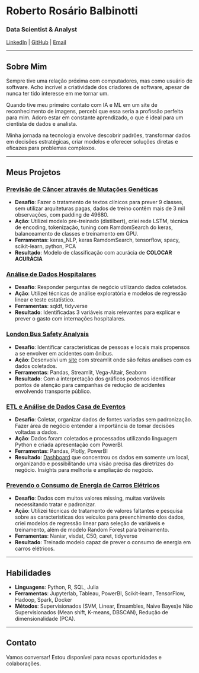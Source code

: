 # Roberto Rosário Balbinotti
### Data Scientist & Analyst

[LinkedIn](https://linkedin.com/in/roberto-balbinotti) | [GitHub](https://github.com/rbalbinotti) | [Email](mailto:balbinotti@proton.me)

---

## Sobre Mim
Sempre tive uma relação próxima com computadores, mas como usuário de software. Acho incrível a criatividade dos criadores de software, apesar de nunca ter tido interesse em me tornar um. 

Quando tive meu primeiro contato com IA e ML em um site de reconhecimento de imagens, percebi que essa seria a profissão perfeita para mim. Adoro estar em constante aprendizado, o que é ideal para um cientista de dados e analista. 

Minha jornada na tecnologia envolve descobrir padrões, transformar dados em decisões estratégicas, criar modelos e oferecer soluções diretas e eficazes para problemas complexos.


---

## Meus Projetos

### [Previsão de Câncer através de Mutações Genéticas](https://github.com/rbalbinotti/treat_cancer_keras)
- **Desafio**: Fazer o tratamento de textos clínicos para prever 9 classes, sem utilizar arquiteturas pagas, dados de treino contêm mais de 3 mil observações, com padding de 49680.
- **Ação**: Utilizei modelo pre-treinado (distilbert), criei rede LSTM, técnica de encoding, tokenização, tuning com RamdomSearch do keras, balanceamento de classes e treinamento em GPU.
- **Ferramentas**: keras_NLP, keras RamdomSearch, tensorflow, spacy, scikit-learn, python, PCA
- **Resultado**: Modelo de classificação com acurácia de **COLOCAR ACURÁCIA**

### [Análise de Dados Hospitalares](https://github.com/rbalbinotti/analise_hospitalar_R)
- **Desafio**: Responder perguntas de negócio utilizando dados coletados.
- **Ação**: Utilizei técnicas de análise exploratória e modelos de regressão linear e teste estatístico.
- **Ferramentas**: sqldf, tidyverse
- **Resultado**: Identificadas 3 variáveis mais relevantes para explicar e prever o gasto com internações hospitalares.

### [London Bus Safety Analysis](https://github.com/rbalbinotti/Analise_Risco_Transp_Publico)
- **Desafio**: Identificar características de pessoas e locais  mais propensos a se envolver em acidentes com ônibus.
- **Ação**: Desenvolvi um [site](https://londonbusanalysis.streamlit.app/) com streamlit onde são feitas analises com os dados coletados.
- **Ferramentas**: Pandas, Streamlit, Vega-Altair, Seaborn
- **Resultado**: Com a interpretação dos gráficos podemos identificar pontos de atenção para campanhas de redução de acidentes envolvendo transporte público.

### [ETL e Análise de Dados Casa de Eventos](https://github.com/rbalbinotti/thai_portfolio)
- **Desafio**: Coletar, organizar dados de fontes variadas sem padronização. Fazer área de negócio entender a importância de tomar decisões voltadas a dados.
- **Ação**: Dados foram coletados e processados utilizando linguagem Python e criada apresentação com PowerBI.
- **Ferramentas**: Pandas, Plotly, PowerBI
- **Resultado**: [Dashboard](https://app.powerbi.com/links/W_23bQhW44?ctid=95b5599e-390a-4a3f-89b3-994aea1ad632&pbi_source=linkShare) que concentrou os dados em somente um local, organizando e possibilitando uma visão precisa das diretrizes do negócio. Insights para melhoria e ampliação do negócio.

### [Prevendo o Consumo de Energia de Carros Elétricos](https://github.com/rbalbinotti/Prevendo_Cons_Energia_Carros)
- **Desafio**: Dados com muitos valores missing, muitas variáveis necessitando tratar e padronizar.
- **Ação**: Utilizei técnicas de tratamento de valores faltantes e pesquisa sobre as características dos veículos para preenchimento dos dados, criei modelos de regressão linear para seleção de variáveis e treinamento, além de modelo Random Forest para treinamento.
- **Ferramentas**: Naniar, visdat, C50, caret, tidyverse
- **Resultado**: Treinado modelo capaz de prever o consumo de energia em carros elétricos.
---

## Habilidades
- **Linguagens**: Python, R, SQL, Julia
- **Ferramentas**: Jupyterlab, Tableau, PowerBI, Scikit-learn, TensorFlow, Hadoop, Spark, Docker
- **Métodos**: Supervisionados (SVM, Linear, Ensambles, Naive Bayes)e Não Supervisionados (Mean shift, K-means, DBSCAN), Redução de dimensionalidade (PCA).

---

## Contato
Vamos conversar! Estou disponível para novas oportunidades e colaborações.